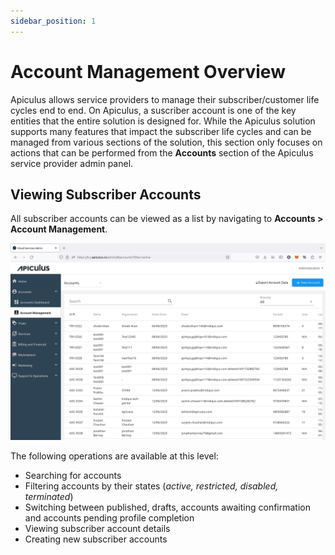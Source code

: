 ```yaml
---
sidebar_position: 1
---
```

# Account Management Overview

Apiculus allows service providers to manage their subscriber/customer life cycles end to end. On Apiculus, a suscriber account is one of the key entities that the entire solution is designed for. While the Apiculus solution supports many features that impact the subscriber life cycles and can be managed from various sections of the solution, this section only focuses on actions that can be performed from the **Accounts** section of the Apiculus service provider admin panel.

## Viewing Subscriber Accounts

All subscriber accounts can be viewed as a list by navigating to **Accounts > Account Management**.

![Account Management Overview](img/AccountManagementOverview.png)

The following operations are available at this level:

- Searching for accounts
- Filtering accounts by their states (_active, restricted, disabled, terminated_)
- Switching between published, drafts, accounts awaiting confirmation and accounts pending profile completion
- Viewing subscriber account details
- Creating new subscriber accounts